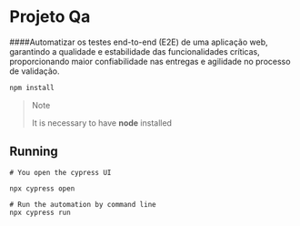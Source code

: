 # Projeto Qa 




####Automatizar os testes end-to-end (E2E) de uma aplicação web, garantindo a qualidade e estabilidade das funcionalidades críticas, proporcionando maior confiabilidade nas entregas e agilidade no processo de validação.



``` bash
npm install
```

> Note
>
> It is necessary to have **node** installed

## Running

```
# You open the cypress UI

npx cypress open

# Run the automation by command line 
npx cypress run

```
